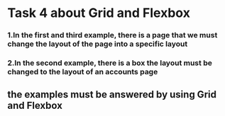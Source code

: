 
# Task 4 about Grid and Flexbox

### 1.In the first and third example, there is a page that we must change the layout of the page into a specific layout

### 2.In the second example, there is a box the layout must be changed to the layout of an accounts page

## the examples must be answered by using Grid and Flexbox 